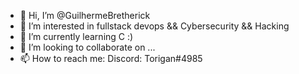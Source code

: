 - 👋 Hi, I’m @GuilhermeBretherick
- 👀 I’m interested in fullstack devops && Cybersecurity && Hacking
- 🌱 I’m currently learning C :)
- 💞️ I’m looking to collaborate on ...
- 📫 How to reach me:  Discord: Torigan#4985

<!---
GuilhermeBretherick/GuilhermeBretherick is a ✨ special ✨ repository because its `README.md` (this file) appears on your GitHub profile.
You can click the Preview link to take a look at your changes.
--->

<!---
Não desconsidero nenhuma tése por mais absurda que seja, 
Mas pra uma tése ser considerada fato. Faz-se necessárias evidências.
E quanto mais absurda é a tése mais resolutas precisam ser as evidências\
--->
